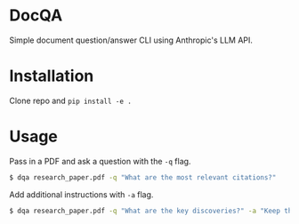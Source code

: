 # DocQA
Simple document question/answer CLI using Anthropic's LLM API.

# Installation

Clone repo and `pip install -e .`

# Usage

Pass in a PDF and ask a question with the `-q` flag.
```bash
$ dqa research_paper.pdf -q "What are the most relevant citations?"
```

Add additional instructions with `-a` flag.
```bash
$ dqa research_paper.pdf -q "What are the key discoveries?" -a "Keep the summary succinct."
```
